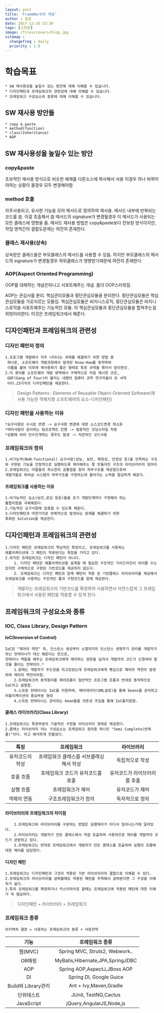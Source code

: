 ```yaml
---
layout: post
title: 'FrameWork의 개념'
author : 효준
date: 2017-12-26 23:30
tags: [스프링]
image: /files/covers/blog.jpg
sitemap :
  changefreq : daily
  priority : 1.0
---
```


# 학습목표
    * SW 재사용성을 높일수 있는 방안에 대해 이해할 수 있습니다.
    * 디자인패턴과 프레임워크의 관련성에 대해 이해할 수 있습니다.
    * 프레임워크 구성요소와 종류에 대해 이해할 수 있습니다.

## SW 재사용 방안들
    * copy & paste
    * method(function)
    * class(Inheritance)
    * AOP

## SW 재사용성을 높일수 있는 방안

### copy&paste

초보적인 재사용 방식으로 비슷한 예제를 다른소스에 복사해서 사용
이경우 하나 바뀌어야하는 상황이 올경우 모두 변경해야함

### method 호출

자주사용되고, 유사한 기능을 모아 메서드로 정의하여 재사용.
메서드 내부에 반복되는코드를 씀. 이걸 호출해서 씀
메서드의 signature가 변경될경우 이 메서드가 사용되는 모든 클래스에 영향을 줌.
메서드 재사용 방법은 copy&paste보다 진보된 방식이지만,
작업 영역간의 결합도문제는 여전히 존재한다.


### 클래스 재사용(상속)

상속받은 클래스들은 부모클래스의 메서드를 사용할 수 있음.
하지만 부모클래스의 메서드의 signature가 변경될경우 하위클래스가
영향받기때문에 여전히 존재한다.

### AOP(Aspect Oriented Programming)

OOP를 대체하는 개념은아니고 서포트해주는 개념.
좀더 OOP스러워짐.

AOP는 관심사를 분리.
핵심관리모듈과 횡단관심모듈을 분리한다.
횡단관심모듈은 핵심관심모듈을 가로지르는 모듈임.
핵심관심모듈은 비지니스로직, 횡단관심모듈은 비지니스로직을 서포트해주는 기능적인 모듈.
이 핵심관심모듈과 횡단관심모듈을 합쳐주는걸 위빙이라한다.
이것은 프레임워크에서 해준다.

## 디자인패턴과 프레임워크의 관련성

### 디자인 패턴의 정의
    1.프로그램 개발에서 자주 나타나는 과제를 해결하기 위한 방법 중
     하나로, 소프트웨어 개발과정에서 발견된 Know-How를 축적하여
     이름을 붙여 이후에 재사용하기 좋은 형태로 특정 규약을 묶어서 정리한것.
    2.이 용어를 소프트웨어 개발 영역에서 구체적으로 처음 제시한 곳은,
     GOF(Gang of Four)라 불리는 네명의 컴퓨터 과학 연구자들이 쓴 서적
     이다.23가지의 디자인패턴을 제공한다.
     
 >Design Patterns : Elements of Reusable Object-Oriented Software(재사용 가능한 객체지향 소프트웨어의 요소-디자인패턴)
 

### 디자인 패턴을 사용하는 이유
    *요구사항은 수시로 변경 -> 요구사항 변경에 대한 소스코드변경 최소화
    *여러사람이 같이하는 팀프로젝트 진행 -> 범용적인 코딩스타일 적용
    *상황에 따라 인수인계하는 경우도 발생 -> 직관적인 코드사용


### 프레임워크의 정의
    1.비기능적(NoN-functional) 요구사항(성능, 보안, 확장성, 안정성 등)을 만족하는 구조와 구현된 기능을 안정적으로 실행하도록 제어해주는 잘 만들어진 구조의 라이브러리의 덩어리
    2.프레임워크는 어플들의 최소한의 공통점을 찾아 하부구조를 제공함으로써
    개발자들로 하여금 시스템의 하부구조를 구현하는데 들어가는 노력을 절감하게 해준다.

#### 프레임워크를 사용하는 이유
    1.비기능적인 요소(보안,로깅 등등)들을 초기 개발단계마다 구현해야 하는
    불합리함을 극복해준다.
    2.기능적인 요구사항에 집중할 수 있도록 해준다.
    3.디자인패턴과 마찬가지로 반복적으로 발견되는 문제를 해결하기 위한
    특화된 Solution을 제공한다.
    
## 디자인패턴과 프레임워크의 관련성
    1.디자인 패턴은 프레임워크의 핵심적인 특징이고, 프레임워크를 사용하는
    애플리케이션에 그 패턴이 적용된다는 특징을 가지고 있다.
    2.하지만 프레임워크는 디자인 패턴이 아니다.
        1. 디자인 패턴은 애플리케이션을 설계할 때 필요한 구조적인 가이드라인이 되어줄 수는 있지만 구체적으로 구현된 기반코드를 제공하지 않는다.
        2. 프레임워크는 디자인 패턴과 함께 패턴이 적용 된 기반클래스 라이브러리를 제공해서 프레임워크를 사용하는 구조적인 틀과 구현코드를 함께 제공한다.

>개발자는 프레임워크의 기반코드를 확장하여 사용하면서 자연스럽게 그 프레임워크에서 사용된 패턴을 적용할 수 있게 된다.


## 프레임워크의 구성요소와 종류
### IOC, Class Library, Design Pattern
 
#### IoC(Inversion of Control)
    IoC란 "제어의 역전" 즉, 인스턴스 생성부터 소멸까지의 인스턴스 생명주기 관리를 개발자가 아닌 컨테이너가 대신 해준다는 뜻으로,
    컨테이너 역할을 해주는 프레임워크에게 제어하는 권한을 넘겨서 개발자의 코드가 신경써야 할 것을 줄이는 전략이다.*
        1.원래는 개발자가 주도권을 쥐고있었는데 프레임워크에게 뺏김으로 제어의 역전이 발생하여 제어의 역전이라함.
        2.프레임워크의 동작원리를 제어흐름이 일반적인 프로그램 흐름과 반대로 동작하므로 IoC라고 설명함.
        3.스프링 컨테이너는 IoC를 지원하며, 메타데이터(XML설정)을 통해 beans를 관리하고 어플리케이션의 중요부분 형성
        4.스프링 컨테이너는 관리되는 bean들을 의존성 주입을 통해 IoC를지원함.
    
#### 클래스 라이브러리(Class Library)
    1.프레임워크는 특정부분의 기술적인 구현을 라이브러리 형태로 제공한다.
    2.클래스 라이브러리 라는 구성요소는 프레임워크 정의중 하나인 "Semi Complete(반제품)"이다. 라고 해석하게 만들었다.


| 특징 | 프레임워크 | 라이브러리 |
|:--------:|:--------:|:--------:|
| 유저코드의 작성 | 프레임워크 클래스를 서브클래싱 해서 작성 | 독립적으로 작성 |
| 호출 흐름 | 프레임워크 코드가 유저코드를 호출 | 유저코드가 라이브러리를 호출 |
| 실행 흐름 | 프레임워크가 제어 | 유저코드가 제어 |
| 객체의 연동 | 구조프레임워크가 정의 | 독자적으로 정의 |

#### 라이브러리와 프레임워크의 차이점
        1.프레임워크와 라이브러리를 구분하는 방법은 실행제어가 어디서 일어나는가에 달려있다.
        2.라이브러리는 개발자가 만든 클래스에서 직접 호출하여 사용하므로 제어를 개발자의 코드가 관장하고 있다.
        3.프레임워크는 반대로 프레임워크에서 개발자가 만든 클래스를 호출하여 실행의 흐름에 대한 제어를 담당한다.
        
        
#### 디자인 패턴
    1.프레임워크는 디자인패턴과 그것이 적용된 기반 라이브러리의 결합으로 이해할 수 있다.
    2.프레임워크의 라이브러리를 살펴볼때도 적용된 패턴을 주목해서 살펴본다면 그 구성을 이해하기 쉽다.
    3.특히 프레임워크를 확장하거나 커스터마이징 할때는 프레임워크에 적용된 패턴에 대한 이해가 꼭 필요하다.
>디자인패턴 + 라이브러리 = 프레임워크

### 프레임워크 종류
    아키텍쳐 결정 = 사용하는 프레임워크의 종류 + 사용전략


| 기능      | 프레임워크 종류 |
|:--------:|:--------:|
| 웹(MVC) | Spring MVC, Struts2, Webwork.. |
| OR매핑  | MyBatis,Hibernate,JPA,SpringJDBC |
| AOP | Spring AOP,AspectJ,JBoss AOP |
| DI | Spring DI, Google Guice |
| Build와 Library관리 | Ant + Ivy,Maven,Gradle |
| 단위테스트 | JUnit, TestNG,Cactus |
| JavaScript | jQuery,AngularJS,Node,js |

    
    
    